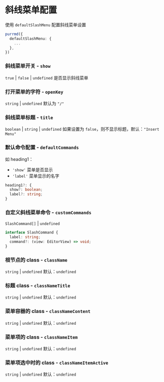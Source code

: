 # 斜线菜单配置

使用 `defaultSlashMenu` 配置斜线菜单设置

```ts
purrmd({
  defaultSlashMenu: {
    ...
  },
})
```

### 斜线菜单开关 - `show`

`true` | `false` | `undefined` 是否显示斜线菜单

### 打开菜单的字符 - `openKey`

`string` | `undefined` 默认为 `"/"`

### 斜线菜单标题 - `title`

`boolean` | `string` | `undefined` 如果设置为 `false`，则不显示标题，默认：`"Insert Menu"`

### 默认命令配置 - `defaultCommands`

如 heading1：

- `'show'` 菜单是否显示
- `'label'` 菜单显示的名字

```ts
heading1?: {
  show?: boolean;
  label?: string;
}
```


### 自定义斜线菜单命令 - `customCommands`

`SlashCommand[]` | `undefined`

```ts
interface SlashCommand {
  label: string;
  command?: (view: EditorView) => void;
}
```

### 根节点的 class - `className`

`string` | `undefined` 默认：`undefined`

### 标题 class - `classNameTitle`

`string` | `undefined` 默认：`undefined`

### 菜单容器的 class - `classNameContent`

`string` | `undefined` 默认：`undefined`

### 菜单项的 class - `classNameItem`

`string` | `undefined` 默认：`undefined`

### 菜单项选中时的 class - `classNameItemActive`

`string` | `undefined` 默认：`undefined`
